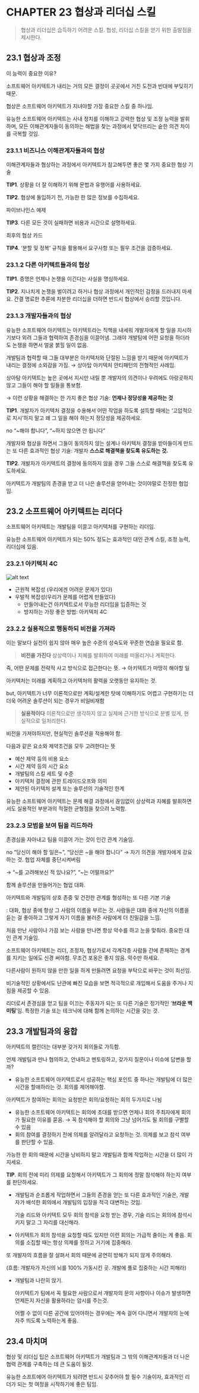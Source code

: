 # CHAPTER 23 협상과 리더십 스킬
> 협상과 리더십은 습득하기 어려운 스킬. 협성, 리더십 스킬을 얻기 위한 출발점을 제시한다.
## 23.1 협상과 조정
이 능력이 중요한 이유?

소프트웨어 아키텍트가 내리는 거의 모든 결정이 곳곳에서 거친 도전과 반대에 부딪히기 때문. 

협상은 소프트웨어 아키텍트가 지녀야할 가장 중요한 스킬 중 하나임.

유능한 소프트웨어 아키텍트는 사내 정치를 이해하고 강력한 협상 및 조정 능력을 발휘하며, 모든 이해관계자들이 동의하는 해법을 찾는 과정에서 맞닥뜨리는 숱한 의견 차이를 극복할 것임. 

### 23.1.1 비즈니스 이해관계자들과의 협상

이해관계자들과 협상하는 과정에서 아키텍트가 참고해두면 좋은 몇 가지 중요한 협상 기술

**TIP1**. 상황을 더 잘 이해하기 위해 문법과 유행어를 사용하세요. 

**TIP2**. 협상에 돌입하기 전, 가능한 한 많은 정보를 수집하세요. 

파이브나인스 예제

**TIP3**. 다른 모든 것이 실패하면 비용과 시간으로 설명하세요. 

최후의 협상 카드

**TIP4**. ‘분할 및 정복’ 규칙을 활용해서 요구사항 또는 필우 조건을 검증하세요. 

### 23.1.2 다른 아키텍트들과의 협상

**TIP1**. 증명은 언제나 논쟁을 이긴다는 사실을 명심하세요.

**TIP2**. 지나치게 논쟁을 벌이려고 하거나 협상 과정에서 개인적인 감정을 드러내지 마세요. 간결 명료한 추론에 차분한 리더십을 더하면 반드시 협상에서 승리할 것입니다.

### 23.1.3 개발자들과의 협상

유능한 소프트웨어 아키텍트는 아키텍트라는 직책을 내세워 개발자에게 할 일을 지시하기보다 외려 그들과 협력하여 존경심을 이끌어냄. 그래야 개발팀에 어떤 요청을 하더라도 논쟁을 하면서 얼굴 붉힐 일이 없음. 

개발팀과 협력할 때 그들 대부분은 아키텍처와 단절된 느낌을 받기 때문에 아키텍트가 내리는 결정에 소외감을 가짐. → 상아탑 아키텍처 안티패턴의 전형적인 사례임. 

상아탐 아키텍트는 높은 곳에서 지시만 내릴 뿐 개발자의 의견이나 우려에도 아랑곳하지 않고 그들이 해야 할 일들을 통보함. 

→ 이런 상황을 해결하는 한 가지 좋은 협상 기술: **언제나 정당성을 제공하는 것**

**TIP1**. 개발자가 아키텍처 결정을 수용해서 어떤 작업을 하도록 설득할 때에는 ‘고압적으로 지시’하지 말고 왜 그 일을 해야 하는지 정당성을 제공하세요.

no “~해야 합니다”, “~하지 않으면 안 됩니다”

개발자와 협상을 하면서 그들이 동의하지 않는 설계나 아키텍처 결정을 받아들이게 만드는 또 다른 효과적인 협상 기술: 개발자 **스스로 해결책을 찾도록 유도하는 것.** 

**TIP2**. 개발자가 아키텍트의 결정에 동의하지 않을 경우 그들 스스로 해결책을 찾도록 유도하세요.

아키텍트가 개발팀의 존경을 받고 더 나은 솔루션을 얻어내는 것이야말로 진정한 협업임.

## 23.2 소프트웨어 아키텍트는 리더다
소프트웨어 아키텍트는 개발팀을 이끌고 아키텍처를 구현하는 리더임. 

유능한 소프트웨어 아키텍트가 되는 50% 정도는 효과적인 대인 관계 스킬, 조정 능력, 리더십에 있음. 

### 23.2.1 아키텍처 4C

![alt text](ch23_lia/23-2.png)

- 근원적 복잡성 (우리에겐 어려운 문제가 있다)
- 우발적 복잡성(우리가 문제를 어렵게 만들었다)
    - 만들어내는건 아키텍트로서 무능한 리더임을 입증하는 것
    - 방지하는 가장 좋은 방법: 아키텍처 4C

### 23.2.2 실용적으로 행동하되 비전을 가져라

이는 말보다 실천이 쉽지 않아 매우 높은 수준의 성숙도와 꾸준한 연습을 필요로 함. 

> **비전을 가진다**
상상력이나 지혜를 발휘하여 미래를 떠올리거나 계획한다.
> 

즉, 어떤 문제를 전략적 사고 방식으로 접근한다는 뜻. → 아키텍트가 마땅히 해야할 일

아키텍처는 미래를 계획하고 아키텍처의 활력을 오랫동안 유지하는 것. 

but, 아키텍트가 너무 이론적으로만 계획/설계한 탓에 이해하기도 어렵고 구현하기는 더더욱 어려운 솔루션이 되는 경우가 비일비재함

> **실용적이다**
이론적으로만 생각하지 않고 실제에 근거한 방식으로 분별 있게, 현실적으로 일처리한다.
> 

비전을 가져야하지만, 현실적인 솔루션을 적용해야 함. 

다음과 같은 요소와 제약조건을 모두 고려한다는 뜻

- 예산 제약 등의 비용 요소
- 시간 제약 등의 시간 요소
- 개발팀의 스킬 세트 및 수준
- 아키텍처 결정에 관한 트레이드오프와 의미
- 제안된 아키텍처 설계 또는 솔루션의 기술적인 한계

유능한 소프트웨어 아키텍트는 문제 해결 과정에서 끊임없이 상상력과 지혜를 발휘하면서도 실용적인 부분과의 적절한 균형점을 찾으려 노력함. 

### 23.2.3 모범을 보여 팀을 리드하라

존경심을 자아내고 팀을 이끌어 가는 것이 인간 관계 기술임. 

no “당신이 해야 할 일은~”, “당신은 ~을 해야 합니다” → 자기 의견을 개발자에게 강요하는 것. 협업 자체를 중단시켜버림

→ “~를 고려해보신 적 있나요?”, “~는 어떨까요?”

함께 솔루션을 만들어가는 협업 대화. 

아키텍트와 개발팀의 상호 존중 및 건전한 관계를 형성하는 또 다른 기본 기술

: 대화, 협상 중에 항상 그 사람의 이름을 부르는 것. 
사람들은 대화 중에 자신의 이름을 듣는 걸 좋아하고 그렇게 자기 이름을 불러준 사람에게 더 친밀감을 느낌. 

처음 만난 사람이나 가끔 보는 사람을 만나면 항상 악수를 하고 눈을 맞춰라. 중요한 대인 관계 기술임. 

소프트웨어 아키텍트는 리더, 조정자, 협상가로서 각계각층 사람들 간에 존재하는 경계를 지키는 일에도 신경 써야함. 무조건 포옹은 좋지 않음. 악수만 하세요. 

다른사람이 원하지 않을 만한 일을 하게 만들려면 요청을 부탁으로 바꾸는 것이 최선임. 

비기술적인 상황에서도 난관에 빠진 모습을 보면 적극적으로 개입해서 도움을 주거나 지침을 제공할 수 있음. 

리더로서 존경심을 얻고 팀을 이끄는 주동자가 되는 또 다른 기술은 정기적인 ‘**브라운 백 미팅**’임. 특정한 기술 또는 테크닉에 대해 함께 논의하는 시간을 갖는 것.

## 23.3 개발팀과의 융합
아키텍트의 캘린더는 대부분 갖가지 회의들로 가득함. 

언제 개발팀과 만나 협의하고, 안내하고 멘토링하고, 갖가지 질문이나 이슈에 답변을 할까? 

- 유능한 소프트웨어 아키텍트로서 성공하는 핵심 포인트 중 하나는 개발팀에 더 많은 시간을 할애하라는 것. 회의를 제어해야함.

아키텍트가 참여하는 회의는 요청받은 회의/요청하는 회의 두가지로 나뉨

- 유능한 소프트웨어 아키텍트는 회의에 초대를 받으면 언제나 회의 주최자에게 회의가 필요한 이유를 묻음. → 꼭 참석해야 할 회의와 그냥 넘어가도 될 회의를 구별할 수 있음
- 회의 참여를 결정하기 전에 의제를 알려달라고 요청하는 것. 의제를 보고 참석 여부를 판단할 수 있음.

가능한 한 회의 때문에 시간을 낭비하지 말고 개발팀과 함께 작업하는 시간을 더 많이 가지세요. 

**TIP**. 회의 전에 미리 의제를 요청해서 아키텍트가 그 회의에 정말 참석해야 하는지 여부를 판단하세요. 

- 개발팀과 순조롭게 작업하면서 그들의 존경을 얻는 또 다른 효과적인 기술은, 개발자가 배석한 회의에서 개발팀의 입장을 적극 대변하는 것임.
    
    기술 리드와 아키텍트 모두 회의 참석을 요청 받는 경우, 기술 리드는 회의에 참석시키지 말고 그 자리를 대신해라. 
    

- 아키텍트가 회의 참석을 요청할 때도 있지만 이런 회의는 가급적 줄이는 게 좋음. 회의를 소집할 때는 항상 의제를 정하고 거기에 집중해라. 

또 개발자의 흐름을 잘 살펴서 회의 때문에 공연히 방해가 되지 않게 주의해라. 

(흐름: 개발자가 자신의 뇌를 100% 가동시킨 곳. 개발에 풀로 집중하는 시간 피해라)

- 개발팀과 나란히 앉기.
    
    아키텍트가 팀에서 꼭 필요한 사람으로서 개발자의 문의 사항이나 이슈가 발생하면 언제든지 자신을 활용하라는 암시를 주는것. 
    
    어쩔 수 없이 다른 공간에 있어야하는 경우에는 계속 걸어 다니면서 개발자의 눈에 자주 띄도록 노력하는게 좋음.

## 23.4 마치며
협상 및 리더십 팁은 소프트웨어 아키텍트가 개발팀과 그 밖의 이해관계자들과 더 나은 협력 관계를 구축하는 데 큰 도움이 될것.

유능한 소프트에어 아키텍트가 되려면 반드시 갖추어야 할 필수 기술이자, 효과적인 리더가 되는 첫 여정을 시작하기에 좋은 팀임.
